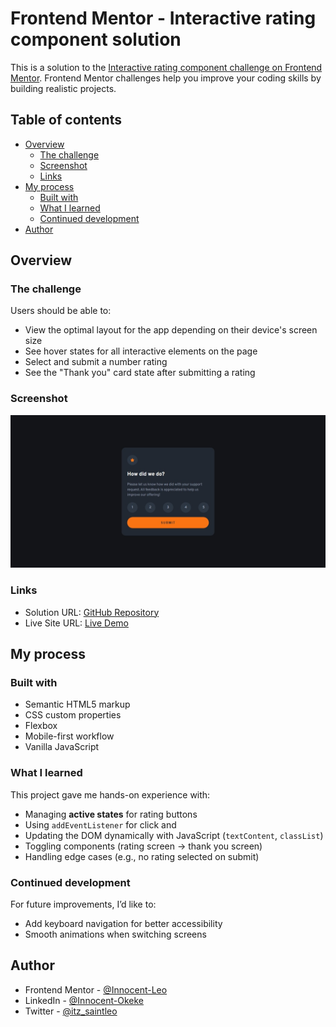 # Frontend Mentor - Interactive rating component solution

This is a solution to the [Interactive rating component challenge on Frontend Mentor](https://www.frontendmentor.io/challenges/interactive-rating-component-koxpeBUmI). Frontend Mentor challenges help you improve your coding skills by building realistic projects.

## Table of contents

- [Overview](#overview)
  - [The challenge](#the-challenge)
  - [Screenshot](#screenshot)
  - [Links](#links)
- [My process](#my-process)
  - [Built with](#built-with)
  - [What I learned](#what-i-learned)
  - [Continued development](#continued-development)
- [Author](#author)

## Overview

### The challenge

Users should be able to:

- View the optimal layout for the app depending on their device's screen size
- See hover states for all interactive elements on the page
- Select and submit a number rating
- See the "Thank you" card state after submitting a rating

### Screenshot

![](./screenshot.jpeg)

### Links

- Solution URL: [GitHub Repository](https://github.com/Innocent-Leo/Interactive-rating-component.git)
- Live Site URL: [Live Demo](https://interactive-rating-component-d084d1.netlify.app/)

## My process

### Built with

- Semantic HTML5 markup
- CSS custom properties
- Flexbox
- Mobile-first workflow
- Vanilla JavaScript

### What I learned

This project gave me hands-on experience with:

- Managing **active states** for rating buttons
- Using `addEventListener` for click and
- Updating the DOM dynamically with JavaScript (`textContent`, `classList`)
- Toggling components (rating screen → thank you screen)
- Handling edge cases (e.g., no rating selected on submit)

### Continued development

For future improvements, I’d like to:

- Add keyboard navigation for better accessibility
- Smooth animations when switching screens

## Author

- Frontend Mentor - [@Innocent-Leo](https://www.frontendmentor.io/profile/Innocent-Leo)
- LinkedIn - [@Innocent-Okeke](https://www.linkedin.com/in/innocentokeke)
- Twitter - [@itz_saintleo](https://www.twitter.com/itz_saintleo)
